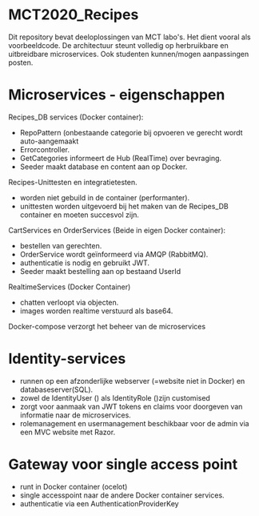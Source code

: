 # MCT2020_Recipes
Dit repository bevat deeloplossingen van MCT labo's.
Het dient vooral als voorbeeldcode. 
De architectuur steunt volledig op herbruikbare en uitbreidbare microservices. 
Ook studenten kunnen/mogen aanpassingen posten. 

# Microservices - eigenschappen
Recipes_DB services (Docker container): 
- RepoPattern (onbestaande categorie bij opvoeren ve gerecht wordt auto-aangemaakt
- Errorcontroller.
- GetCategories informeert de Hub (RealTime) over bevraging.
- Seeder maakt database en content aan op Docker.

Recipes-Unittesten en integratietesten.
- worden niet gebuild in de container (performanter).
- unittesten worden uitgevoerd bij het maken van de Recipes_DB container en moeten succesvol zijn.

CartServices en OrderServices (Beide in eigen Docker container):
- bestellen van gerechten.
- OrderService wordt geïnformeerd via AMQP (RabbitMQ).
- authenticatie is nodig en gebruikt JWT.
- Seeder maakt bestelling aan op bestaand UserId

RealtimeServices (Docker Container)
- chatten verloopt via objecten.
- images worden realtime verstuurd als base64.

Docker-compose verzorgt het beheer van de microservices

# Identity-services
- runnen op een afzonderlijke webserver (=website niet in Docker) en databaseserver(SQL).
- zowel de IdentityUser (<User>)  als IdentityRole (<Role>)zijn customised 
- zorgt voor aanmaak van JWT tokens en claims voor doorgeven van informatie naar de microservices.
- rolemanagement en usermanagement beschikbaar voor de admin via een MVC website met Razor. 
  
# Gateway voor single access point
- runt in Docker container (ocelot) 
- single accesspoint naar de andere Docker container services.
- authenticatie  via een AuthenticationProviderKey



